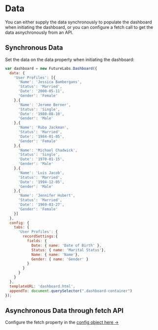 # Data

You can either supply the data synchronously to populate the dashboard when initiating the dashboard, or you can configure a fetch call to get the data asnychronously from an API.

## &#x20;Synchronous Data

Set the data on the data property when initiating the dashboard:

```javascript
var dashboard = new FutureLabs.Dashboard({
  data: {
    'User Profiles': [{
      'Name': 'Jessica Bambergans',
      'Status': 'Married',
      'Date': '2000-05-11',
      'Gender': 'Female'
    },{
      'Name': 'Jerome Berner',
      'Status': 'Single',
      'Date': '1980-08-10',
      'Gender': 'Male'
    },{
      'Name': 'Ruba Jackman',
      'Status': 'Married',
      'Date': '1984-01-05',
      'Gender': 'Female'
    },{
      'Name': 'Michael Chadwick',
      'Status': 'Single',
      'Date': '1970-01-15',
      'Gender': 'Male'
    },{
      'Name': 'Luis Jacob',
      'Status': 'Married',
      'Date': '1994-12-05',
      'Gender': 'Male'
    },{
      'Name': 'Jennifer Hubert',
      'Status': 'Married',
      'Date': '1969-03-27',
      'Gender': 'Female'
    }]
  },
  config: {
    tabs: {
      'User Profiles': {
        recordSettings:{
          fields: {
            Date: { name: 'Date of Birth' },
            Status: { name: 'Marital Status'},
            Name: {	name: 'Name'},
            Gender: { name: 'Gender' }
          }
        }
      }
    }
  },
  templateURL: 'dashboard.html',
  appendTo: document.querySelector(".dashboard-container")
});
```

## Asynchronous Data through fetch API

Configure the fetch property in the [config object here ->](config/fetch-api.md)




